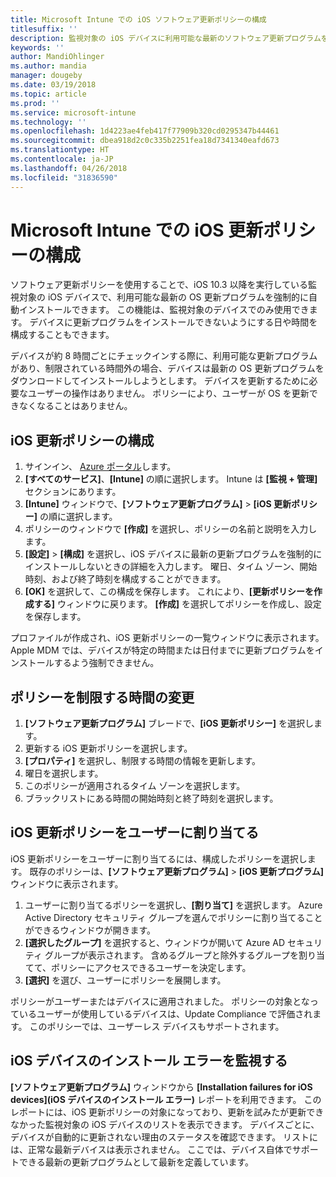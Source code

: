 ```yaml
---
title: Microsoft Intune での iOS ソフトウェア更新ポリシーの構成
titlesuffix: ''
description: 監視対象の iOS デバイスに利用可能な最新のソフトウェア更新プログラムを強制的に自動インストールするために、更新ポリシーを構成します。
keywords: ''
author: MandiOhlinger
ms.author: mandia
manager: dougeby
ms.date: 03/19/2018
ms.topic: article
ms.prod: ''
ms.service: microsoft-intune
ms.technology: ''
ms.openlocfilehash: 1d4223ae4feb417f77909b320cd0295347b44461
ms.sourcegitcommit: dbea918d2c0c335b2251fea18d7341340eafd673
ms.translationtype: HT
ms.contentlocale: ja-JP
ms.lasthandoff: 04/26/2018
ms.locfileid: "31836590"
---
```

# <a name="configure-ios-update-policies-in-microsoft-intune"></a>Microsoft Intune での iOS 更新ポリシーの構成

ソフトウェア更新ポリシーを使用することで、iOS 10.3 以降を実行している監視対象の iOS デバイスで、利用可能な最新の OS 更新プログラムを強制的に自動インストールできます。 この機能は、監視対象のデバイスでのみ使用できます。 デバイスに更新プログラムをインストールできないようにする日や時間を構成することもできます。 

デバイスが約 8 時間ごとにチェックインする際に、利用可能な更新プログラムがあり、制限されている時間外の場合、デバイスは最新の OS 更新プログラムをダウンロードしてインストールしようとします。 デバイスを更新するために必要なユーザーの操作はありません。 ポリシーにより、ユーザーが OS を更新できなくなることはありません。

## <a name="configure-the-ios-update-policy"></a>iOS 更新ポリシーの構成
1. サインイン、 [Azure ポータル](https://portal.azure.com)します。
2. **[すべてのサービス]**、**[Intune]** の順に選択します。 Intune は **[監視 + 管理]** セクションにあります。
3. **[Intune]** ウィンドウで、**[ソフトウェア更新プログラム]** > **[iOS 更新ポリシー]** の順に選択します。
4. ポリシーのウィンドウで **[作成]** を選択し、ポリシーの名前と説明を入力します。
5. **[設定]** > **[構成]** を選択し、iOS デバイスに最新の更新プログラムを強制的にインストールしないときの詳細を入力します。 曜日、タイム ゾーン、開始時刻、および終了時刻を構成することができます。
6. **[OK]** を選択して、この構成を保存します。 これにより、**[更新ポリシーを作成する]** ウィンドウに戻ります。 **[作成]** を選択してポリシーを作成し、設定を保存します。

プロファイルが作成され、iOS 更新ポリシーの一覧ウィンドウに表示されます。 Apple MDM では、デバイスが特定の時間または日付までに更新プログラムをインストールするよう強制できません。 

## <a name="change-the-restricted-times-for-the-policy"></a>ポリシーを制限する時間の変更

1.  **[ソフトウェア更新プログラム]** ブレードで、**[iOS 更新ポリシー]** を選択します。
2.  更新する iOS 更新ポリシーを選択します。
3.  **[プロパティ]** を選択し、制限する時間の情報を更新します。
4.  曜日を選択します。
5.  このポリシーが適用されるタイム ゾーンを選択します。
6.  ブラックリストにある時間の開始時刻と終了時刻を選択します。

## <a name="assign-an-ios-update-policy-to-users"></a>iOS 更新ポリシーをユーザーに割り当てる

iOS 更新ポリシーをユーザーに割り当てるには、構成したポリシーを選択します。 既存のポリシーは、**[ソフトウェア更新プログラム]** > **[iOS 更新プログラム]** ウィンドウに表示されます。

1. ユーザーに割り当てるポリシーを選択し、**[割り当て]** を選択します。 Azure Active Directory セキュリティ グループを選んでポリシーに割り当てることができるウィンドウが開きます。
2. **[選択したグループ]** を選択すると、ウィンドウが開いて Azure AD セキュリティ グループが表示されます。 含めるグループと除外するグループを割り当てて、ポリシーにアクセスできるユーザーを決定します。
3. **[選択]** を選び、ユーザーにポリシーを展開します。

ポリシーがユーザーまたはデバイスに適用されました。 ポリシーの対象となっているユーザーが使用しているデバイスは、Update Compliance で評価されます。 このポリシーでは、ユーザーレス デバイスもサポートされます。

## <a name="monitor-ios-device-installation-failures"></a>iOS デバイスのインストール エラーを監視する
<!-- 1352223 -->
**[ソフトウェア更新プログラム]** ウィンドウから **[Installation failures for iOS devices]\(iOS デバイスのインストール エラー\)** レポートを利用できます。 このレポートには、iOS 更新ポリシーの対象になっており、更新を試みたが更新できなかった監視対象の iOS デバイスのリストを表示できます。 デバイスごとに、デバイスが自動的に更新されない理由のステータスを確認できます。 リストには、正常な最新デバイスは表示されません。 ここでは、デバイス自体でサポートできる最新の更新プログラムとして最新を定義しています。

